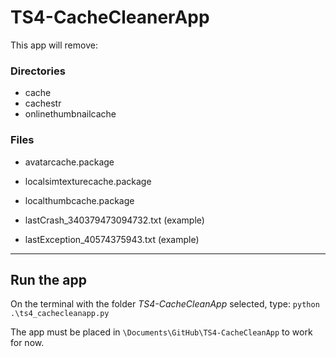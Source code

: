 # TS4-CacheCleanerApp

This app will remove:

### Directories

- cache
- cachestr
- onlinethumbnailcache


### Files

- avatarcache.package
- localsimtexturecache.package
- localthumbcache.package

- lastCrash_340379473094732.txt (example)
- lastException_40574375943.txt (example)

------

## Run the app

On the terminal with the folder *TS4-CacheCleanApp* selected, type: `python .\ts4_cachecleanapp.py`

The app must be placed in `\Documents\GitHub\TS4-CacheCleanApp` to work for now.
